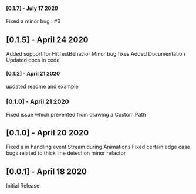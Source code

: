 #### [0.1.7] - July 17 2020 
Fixed a minor bug : #6

## [0.1.5] - April 24 2020 
Added support for HitTestBehavior
Minor bug fixes
Added Documentation
Updated docs in code

#### [0.1.2] - April 21 2020 
updated readme and example

### [0.1.0] - April 21 2020 
Fixed issue which prevented from drawing a Custom Path

## [0.1.0] - April 20 2020 
Fixed a in handling event Stream during Animations
Fixed certain edge case bugs related to thick line detection
minor refactor

## [0.0.1] - April 18 2020 
Initial Release

